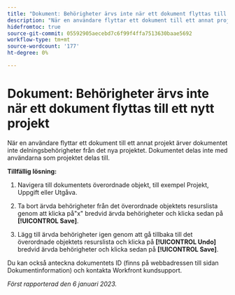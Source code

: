 ```yaml
---
title: "Dokument: Behörigheter ärvs inte när ett dokument flyttas till ett nytt projekt"
description: "När en användare flyttar ett dokument till ett annat projekt ärver dokumentet inte delningsbehörigheter från det nya projektet. Dokumentet delas inte med användarna som projektet delas till. "
hidefromtoc: true
source-git-commit: 05592905aecebd7c6f99f4ffa7513630baae5692
workflow-type: tm+mt
source-wordcount: '177'
ht-degree: 0%

---
```



# Dokument: Behörigheter ärvs inte när ett dokument flyttas till ett nytt projekt

<!-- This Known Issue is on the TOC for both Workfront and Workfront Proof-->

När en användare flyttar ett dokument till ett annat projekt ärver dokumentet inte delningsbehörigheter från det nya projektet. Dokumentet delas inte med användarna som projektet delas till.

**Tillfällig lösning:**

1. Navigera till dokumentets överordnade objekt, till exempel Projekt, Uppgift eller Utgåva.

1. Ta bort ärvda behörigheter från det överordnade objektets resurslista genom att klicka på&quot;x&quot; bredvid ärvda behörigheter och klicka sedan på **[!UICONTROL Save]**.

1. Lägg till ärvda behörigheter igen genom att gå tillbaka till det överordnade objektets resurslista och klicka på **[!UICONTROL Undo]** bredvid ärvda behörigheter och klicka sedan på **[!UICONTROL Save]**.

Du kan också anteckna dokumentets ID (finns på webbadressen till sidan Dokumentinformation) och kontakta Workfront kundsupport.

_Först rapporterad den 6 januari 2023._

